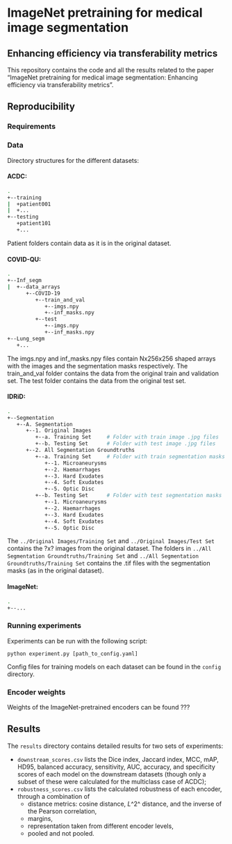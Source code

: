 # ImageNet pretraining for medical image segmentation
## Enhancing efficiency via transferability metrics

This repository contains the code and all the results related to the paper “ImageNet pretraining for medical image segmentation: Enhancing efficiency via transferability metrics”.

## Reproducibility

### Requirements


### Data


Directory structures for the different datasets:

#### ACDC:

```bash
.
+--training
|  +patient001
|  +...
+--testing
   +patient101
   +...

```

Patient folders contain data as it is in the original dataset.


#### COVID-QU:

```bash
.
+--Inf_segm
|  +--data_arrays
      +--COVID-19
         +--train_and_val
            +--imgs.npy
            +--inf_masks.npy
         +--test
            +--imgs.npy
            +--inf_masks.npy
+--Lung_segm
   +...
```

The imgs.npy and inf_masks.npy files contain Nx256x256 shaped arrays with the images and the segmentation masks respectively.
The train_and_val folder contains the data from the original train and validation set. The test folder contains the data from the original test set.


#### IDRiD:

```bash
.
+--Segmentation
   +--A. Segmentation
      +--1. Original Images
         +--a. Training Set     # Folder with train image .jpg files
         +--b. Testing Set      # Folder with test image .jpg files
      +--2. All Segmentation Groundtruths
         +--a. Training Set     # Folder with train segmentation masks
            +--1. Microaneurysms
            +--2. Haemarrhages
            +--3. Hard Exudates
            +--4. Soft Exudates
            +--5. Optic Disc
         +--b. Testing Set      # Folder with test segmentation masks
            +--1. Microaneurysms    
            +--2. Haemarrhages
            +--3. Hard Exudates
            +--4. Soft Exudates
            +--5. Optic Disc
```

The `../Original Images/Training Set` and `../Original Images/Test Set` contains the ?x? images from the original dataset.
The  folders in `../All Segmentation Groundtruths/Training Set` and `../All Segmentation Groundtruths/Training Set` contains the .tif files with the segmentation masks (as in the original dataset).


#### ImageNet:

```bash
.
+--...
```




### Running experiments

Experiments can be run with the following script:

```
python experiment.py [path_to_config.yaml]
```

Config files for training models on each dataset can be found in the `config` directory.

### Encoder weights

Weights of the ImageNet-pretrained encoders can be found ???

## Results

The `results` directory contains detailed results for two sets of experiments:
* `downstream_scores.csv` lists the Dice index, Jaccard index, MCC, mAP, HD95, balanced accuracy, sensitivity, AUC, accuracy, and specificity scores of each model on the downstream datasets (though only a subset of these were calculated for the multiclass case of ACDC);
* `robustness_scores.csv` lists the calculated robustness of each encoder, through a combination of
    * distance metrics: cosine distance, *L*^2^ distance, and the inverse of the Pearson correlation,
    * margins,
    * representation taken from different encoder levels,
    * pooled and not pooled.

<!--
## (Acknowledgement)

## Citation
-->
